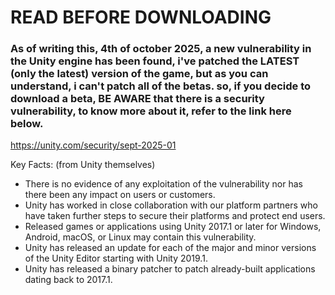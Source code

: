 # READ BEFORE DOWNLOADING

### As of writing this, 4th of october 2025, a new vulnerability in the Unity engine has been found, i've patched the LATEST (only the latest) version of the game, but as you can understand, i can't patch all of the betas. so, if you decide to download a beta, BE AWARE that there is a security vulnerability, to know more about it, refer to the link here below.

https://unity.com/security/sept-2025-01

Key Facts: (from Unity themselves)

- There is no evidence of any exploitation of the vulnerability nor has there been any impact on users or customers.
- Unity has worked in close collaboration with our platform partners who have taken further steps to secure their platforms and protect end users.
- Released games or applications using Unity 2017.1 or later for Windows, Android, macOS, or Linux may contain this vulnerability.
- Unity has released an update for each of the major and minor versions of the Unity Editor starting with Unity 2019.1.
- Unity has released a binary patcher to patch already-built applications dating back to 2017.1.
